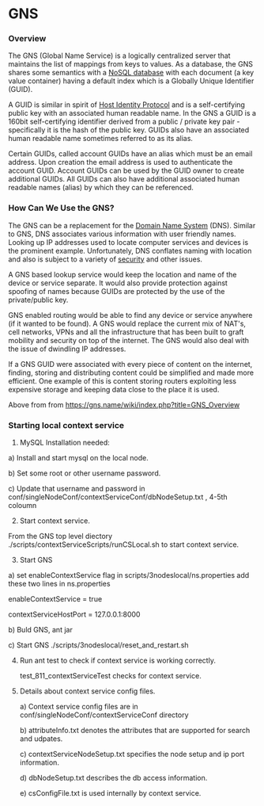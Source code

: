 # GNS
### Overview
The GNS (Global Name Service) is a logically centralized server that maintains the list of mappings from keys to
values.
As a database, the GNS shares some semantics with a [NoSQL database](http://en.wikipedia.org/wiki/NoSQL) with 
each document (a key value container) having a default index which is a Globally Unique Identifier (GUID).

A GUID is similar in spirit of [Host Identity Protocol](http://en.wikipedia.org/wiki/Host_Identity_Protocol) and
is a self-certifying public key with an associated human readable name.
In the GNS a GUID is a 160bit self-certifying identifier derived from a public / private key pair - specifically
it is the hash of the public key. 
GUIDs also have an associated human readable name sometimes referred to as its alias.

Certain GUIDs, called account GUIDs have an alias which must be an email address. Upon creation the 
email address is used to authenticate the account GUID.
Account GUIDs can be used by the GUID owner to create additional GUIDs. 
All GUIDs can also have additional associated human readable names (alias) by which they can be referenced.

### How Can We Use the GNS?

The GNS can be a replacement for the [Domain Name System](http://en.wikipedia.org/wiki/Domain_Name_System) (DNS). 
Similar to GNS, DNS associates various information with user friendly names. Looking up IP addresses
used to locate computer services and devices is the prominent example. Unfortunately, DNS conflates naming 
with location and also is subject to a variety of [security](http://en.wikipedia.org/wiki/Domain_Name_System#Security_issues) 
and other issues. 

A GNS based lookup service would keep the location and name of the device or service separate. 
It would also provide protection against spoofing of names because GUIDs are protected by the use of the private/public key.

GNS enabled routing would be able to find any device or service anywhere (if it wanted to be found). A GNS would replace the
current mix of NAT's, cell networks, VPNs and all the infrastructure that has 
been built to graft mobility and security on top of the internet. 
The GNS would also deal with the issue of dwindling IP addresses.

If a GNS GUID were associated with every piece of content on the internet, finding, storing and distributing content could be simplified and made more efficient. One example of this is content storing routers exploiting less expensive storage and keeping
data close to the place it is used.

Above from from https://gns.name/wiki/index.php?title=GNS_Overview

### Starting local context service


1. MySQL Installation needed:

a) Install and start mysql on the local node.

b) Set some root or other username password.

c) Update that username and password in conf/singleNodeConf/contextServiceConf/dbNodeSetup.txt , 4-5th coloumn

2. Start context service.

From the GNS top level diectory ./scripts/contextServiceScripts/runCSLocal.sh to start context service.

3. Start GNS 


a) set enableContextService flag in scripts/3nodeslocal/ns.properties
   add these two lines in ns.properties
   

   enableContextService = true


   contextServiceHostPort = 127.0.0.1:8000


b) Buld GNS, ant jar


c) Start GNS ./scripts/3nodeslocal/reset_and_restart.sh


4. Run ant test to check if context service is working correctly.

   test_811_contextServiceTest checks for context service.

5. Details about context service config files.

   a)  Context service config files are in conf/singleNodeConf/contextServiceConf directory

   b) attributeInfo.txt denotes the attributes that are supported for search and udpates.

   c) contextServiceNodeSetup.txt specifies the node setup and ip port information.


   d) dbNodeSetup.txt describes the db access information.


   e) csConfigFile.txt is used internally by context service.
